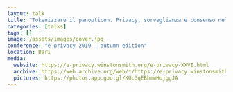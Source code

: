 ```yaml
---
layout: talk
title: "Tokenizzare il panopticon. Privacy, sorveglianza e consenso nella società disintermediata"
categories: [talks]
tags: []
image: /assets/images/cover.jpg
conference: "e-privacy 2019 - autumn edition"
location: Bari
media:
  website: https://e-privacy.winstonsmith.org/e-privacy-XXVI.html
  archive: https://web.archive.org/web/*/https://e-privacy.winstonsmith.org/e-privacy-XXVI.html
  pictures: https://photos.app.goo.gl/KUc3qEBhmwHujggJA
---
```

